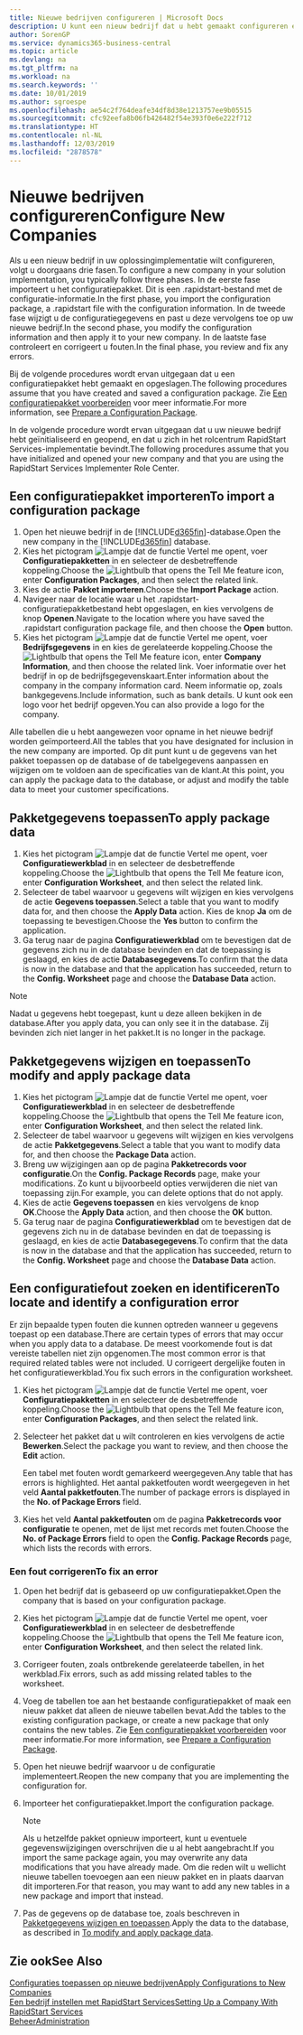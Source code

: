 ```yaml
---
title: Nieuwe bedrijven configureren | Microsoft Docs
description: U kunt een nieuw bedrijf dat u hebt gemaakt configureren en aanpassen. U kunt uw implementatie verder afstellen door de configuratie te voltooien in drie fasen.
author: SorenGP
ms.service: dynamics365-business-central
ms.topic: article
ms.devlang: na
ms.tgt_pltfrm: na
ms.workload: na
ms.search.keywords: ''
ms.date: 10/01/2019
ms.author: sgroespe
ms.openlocfilehash: ae54c2f764deafe34df8d38e1213757ee9b05515
ms.sourcegitcommit: cfc92eefa8b06fb426482f54e393f0e6e222f712
ms.translationtype: HT
ms.contentlocale: nl-NL
ms.lasthandoff: 12/03/2019
ms.locfileid: "2878578"
---
```

# <a name="configure-new-companies"></a><span data-ttu-id="c3d11-104">Nieuwe bedrijven configureren</span><span class="sxs-lookup"><span data-stu-id="c3d11-104">Configure New Companies</span></span>
<span data-ttu-id="c3d11-105">Als u een nieuw bedrijf in uw oplossingimplementatie wilt configureren, volgt u doorgaans drie fasen.</span><span class="sxs-lookup"><span data-stu-id="c3d11-105">To configure a new company in your solution implementation, you typically follow three phases.</span></span> <span data-ttu-id="c3d11-106">In de eerste fase importeert u het configuratiepakket. Dit is een .rapidstart-bestand met de configuratie-informatie.</span><span class="sxs-lookup"><span data-stu-id="c3d11-106">In the first phase, you import the configuration package, a .rapidstart file with the configuration information.</span></span> <span data-ttu-id="c3d11-107">In de tweede fase wijzigt u de configuratiegegevens en past u deze vervolgens toe op uw nieuwe bedrijf.</span><span class="sxs-lookup"><span data-stu-id="c3d11-107">In the second phase, you modify the configuration information and then apply it to your new company.</span></span> <span data-ttu-id="c3d11-108">In de laatste fase controleert en corrigeert u fouten.</span><span class="sxs-lookup"><span data-stu-id="c3d11-108">In the final phase, you review and fix any errors.</span></span>  

<span data-ttu-id="c3d11-109">Bij de volgende procedures wordt ervan uitgegaan dat u een configuratiepakket hebt gemaakt en opgeslagen.</span><span class="sxs-lookup"><span data-stu-id="c3d11-109">The following procedures assume that you have created and saved a configuration package.</span></span> <span data-ttu-id="c3d11-110">Zie [Een configuratiepakket voorbereiden](admin-how-to-prepare-a-configuration-package.md) voor meer informatie.</span><span class="sxs-lookup"><span data-stu-id="c3d11-110">For more information, see [Prepare a Configuration Package](admin-how-to-prepare-a-configuration-package.md).</span></span>  

<span data-ttu-id="c3d11-111">In de volgende procedure wordt ervan uitgegaan dat u uw nieuwe bedrijf hebt geïnitialiseerd en geopend, en dat u zich in het rolcentrum RapidStart Services-implementatie bevindt.</span><span class="sxs-lookup"><span data-stu-id="c3d11-111">The following procedures assume that you have initialized and opened your new company and that you are using the RapidStart Services Implementer Role Center.</span></span>

## <a name="to-import-a-configuration-package"></a><span data-ttu-id="c3d11-112">Een configuratiepakket importeren</span><span class="sxs-lookup"><span data-stu-id="c3d11-112">To import a configuration package</span></span>  
1. <span data-ttu-id="c3d11-113">Open het nieuwe bedrijf in de [!INCLUDE[d365fin](includes/d365fin_md.md)]-database.</span><span class="sxs-lookup"><span data-stu-id="c3d11-113">Open the new company in the [!INCLUDE[d365fin](includes/d365fin_md.md)] database.</span></span>  
2. <span data-ttu-id="c3d11-114">Kies het pictogram ![Lampje dat de functie Vertel me opent](media/ui-search/search_small.png "Vertel me wat u wilt doen"), voer **Configuratiepakketten** in en selecteer de desbetreffende koppeling.</span><span class="sxs-lookup"><span data-stu-id="c3d11-114">Choose the ![Lightbulb that opens the Tell Me feature](media/ui-search/search_small.png "Tell me what you want to do") icon, enter **Configuration Packages**, and then select the related link.</span></span>  
3. <span data-ttu-id="c3d11-115">Kies de actie **Pakket importeren**.</span><span class="sxs-lookup"><span data-stu-id="c3d11-115">Choose the **Import Package** action.</span></span>  
4. <span data-ttu-id="c3d11-116">Navigeer naar de locatie waar u het .rapidstart-configuratiepakketbestand hebt opgeslagen, en kies vervolgens de knop **Openen**.</span><span class="sxs-lookup"><span data-stu-id="c3d11-116">Navigate to the location where you have saved the .rapidstart configuration package file, and then choose the **Open** button.</span></span>  
5. <span data-ttu-id="c3d11-117">Kies het pictogram ![Lampje dat de functie Vertel me opent](media/ui-search/search_small.png "Vertel me wat u wilt doen"), voer **Bedrijfsgegevens** in en kies de gerelateerde koppeling.</span><span class="sxs-lookup"><span data-stu-id="c3d11-117">Choose the ![Lightbulb that opens the Tell Me feature](media/ui-search/search_small.png "Tell me what you want to do") icon, enter **Company Information**, and then choose the related link.</span></span> <span data-ttu-id="c3d11-118">Voer informatie over het bedrijf in op de bedrijfsgegevenskaart.</span><span class="sxs-lookup"><span data-stu-id="c3d11-118">Enter information about the company in the company information card.</span></span> <span data-ttu-id="c3d11-119">Neem informatie op, zoals bankgegevens.</span><span class="sxs-lookup"><span data-stu-id="c3d11-119">Include information, such as bank details.</span></span> <span data-ttu-id="c3d11-120">U kunt ook een logo voor het bedrijf opgeven.</span><span class="sxs-lookup"><span data-stu-id="c3d11-120">You can also provide a logo for the company.</span></span>  

<span data-ttu-id="c3d11-121">Alle tabellen die u hebt aangewezen voor opname in het nieuwe bedrijf worden geïmporteerd.</span><span class="sxs-lookup"><span data-stu-id="c3d11-121">All the tables that you have designated for inclusion in the new company are imported.</span></span> <span data-ttu-id="c3d11-122">Op dit punt kunt u de gegevens van het pakket toepassen op de database of de tabelgegevens aanpassen en wijzigen om te voldoen aan de specificaties van de klant.</span><span class="sxs-lookup"><span data-stu-id="c3d11-122">At this point, you can apply the package data to the database, or adjust and modify the table data to meet your customer specifications.</span></span>  

## <a name="to-apply-package-data"></a><span data-ttu-id="c3d11-123">Pakketgegevens toepassen</span><span class="sxs-lookup"><span data-stu-id="c3d11-123">To apply package data</span></span>  
1. <span data-ttu-id="c3d11-124">Kies het pictogram ![Lampje dat de functie Vertel me opent](media/ui-search/search_small.png "Vertel me wat u wilt doen"), voer **Configuratiewerkblad** in en selecteer de desbetreffende koppeling.</span><span class="sxs-lookup"><span data-stu-id="c3d11-124">Choose the ![Lightbulb that opens the Tell Me feature](media/ui-search/search_small.png "Tell me what you want to do") icon, enter **Configuration Worksheet**, and then select the related link.</span></span>  
2. <span data-ttu-id="c3d11-125">Selecteer de tabel waarvoor u gegevens wilt wijzigen en kies vervolgens de actie **Gegevens toepassen**.</span><span class="sxs-lookup"><span data-stu-id="c3d11-125">Select a table that you want to modify data for, and then choose the **Apply Data** action.</span></span> <span data-ttu-id="c3d11-126">Kies de knop **Ja** om de toepassing te bevestigen.</span><span class="sxs-lookup"><span data-stu-id="c3d11-126">Choose the **Yes** button to confirm the application.</span></span>
3. <span data-ttu-id="c3d11-127">Ga terug naar de pagina **Configuratiewerkblad** om te bevestigen dat de gegevens zich nu in de database bevinden en dat de toepassing is geslaagd, en kies de actie **Databasegegevens**.</span><span class="sxs-lookup"><span data-stu-id="c3d11-127">To confirm that the data is now in the database and that the application has succeeded, return to the **Config. Worksheet** page and choose the **Database Data** action.</span></span>  

> [!NOTE]  
>  <span data-ttu-id="c3d11-128">Nadat u gegevens hebt toegepast, kunt u deze alleen bekijken in de database.</span><span class="sxs-lookup"><span data-stu-id="c3d11-128">After you apply data, you can only see it in the database.</span></span> <span data-ttu-id="c3d11-129">Zij bevinden zich niet langer in het pakket.</span><span class="sxs-lookup"><span data-stu-id="c3d11-129">It is no longer in the package.</span></span>  

## <a name="to-modify-and-apply-package-data"></a><span data-ttu-id="c3d11-130">Pakketgegevens wijzigen en toepassen</span><span class="sxs-lookup"><span data-stu-id="c3d11-130">To modify and apply package data</span></span>  
1. <span data-ttu-id="c3d11-131">Kies het pictogram ![Lampje dat de functie Vertel me opent](media/ui-search/search_small.png "Vertel me wat u wilt doen"), voer **Configuratiewerkblad** in en selecteer de desbetreffende koppeling.</span><span class="sxs-lookup"><span data-stu-id="c3d11-131">Choose the ![Lightbulb that opens the Tell Me feature](media/ui-search/search_small.png "Tell me what you want to do") icon, enter **Configuration Worksheet**, and then select the related link.</span></span>  
2. <span data-ttu-id="c3d11-132">Selecteer de tabel waarvoor u gegevens wilt wijzigen en kies vervolgens de actie **Pakketgegevens**.</span><span class="sxs-lookup"><span data-stu-id="c3d11-132">Select a table that you want to modify data for, and then choose the **Package Data** action.</span></span>  
3. <span data-ttu-id="c3d11-133">Breng uw wijzigingen aan op de pagina **Pakketrecords voor configuratie**.</span><span class="sxs-lookup"><span data-stu-id="c3d11-133">On the **Config. Package Records** page, make your modifications.</span></span> <span data-ttu-id="c3d11-134">Zo kunt u bijvoorbeeld opties verwijderen die niet van toepassing zijn.</span><span class="sxs-lookup"><span data-stu-id="c3d11-134">For example, you can delete options that do not apply.</span></span>  
4. <span data-ttu-id="c3d11-135">Kies de actie **Gegevens toepassen** en kies vervolgens de knop **OK**.</span><span class="sxs-lookup"><span data-stu-id="c3d11-135">Choose the **Apply Data** action, and then choose the **OK** button.</span></span>  
5. <span data-ttu-id="c3d11-136">Ga terug naar de pagina **Configuratiewerkblad** om te bevestigen dat de gegevens zich nu in de database bevinden en dat de toepassing is geslaagd, en kies de actie **Databasegegevens**.</span><span class="sxs-lookup"><span data-stu-id="c3d11-136">To confirm that the data is now in the database and that the application has succeeded, return to the **Config. Worksheet** page and choose the **Database Data** action.</span></span>  

## <a name="to-locate-and-identify-a-configuration-error"></a><span data-ttu-id="c3d11-137">Een configuratiefout zoeken en identificeren</span><span class="sxs-lookup"><span data-stu-id="c3d11-137">To locate and identify a configuration error</span></span>  
<span data-ttu-id="c3d11-138">Er zijn bepaalde typen fouten die kunnen optreden wanneer u gegevens toepast op een database.</span><span class="sxs-lookup"><span data-stu-id="c3d11-138">There are certain types of errors that may occur when you apply data to a database.</span></span> <span data-ttu-id="c3d11-139">De meest voorkomende fout is dat vereiste tabellen niet zijn opgenomen.</span><span class="sxs-lookup"><span data-stu-id="c3d11-139">The most common error is that required related tables were not included.</span></span> <span data-ttu-id="c3d11-140">U corrigeert dergelijke fouten in het configuratiewerkblad.</span><span class="sxs-lookup"><span data-stu-id="c3d11-140">You fix such errors in the configuration worksheet.</span></span>

1. <span data-ttu-id="c3d11-141">Kies het pictogram ![Lampje dat de functie Vertel me opent](media/ui-search/search_small.png "Vertel me wat u wilt doen"), voer **Configuratiepakketten** in en selecteer de desbetreffende koppeling.</span><span class="sxs-lookup"><span data-stu-id="c3d11-141">Choose the ![Lightbulb that opens the Tell Me feature](media/ui-search/search_small.png "Tell me what you want to do") icon, enter **Configuration Packages**, and then select the related link.</span></span>  
2. <span data-ttu-id="c3d11-142">Selecteer het pakket dat u wilt controleren en kies vervolgens de actie **Bewerken**.</span><span class="sxs-lookup"><span data-stu-id="c3d11-142">Select the package you want to review, and then choose the **Edit** action.</span></span>  

    <span data-ttu-id="c3d11-143">Een tabel met fouten wordt gemarkeerd weergegeven.</span><span class="sxs-lookup"><span data-stu-id="c3d11-143">Any table that has errors is highlighted.</span></span> <span data-ttu-id="c3d11-144">Het aantal pakketfouten wordt weergegeven in het veld **Aantal pakketfouten**.</span><span class="sxs-lookup"><span data-stu-id="c3d11-144">The number of package errors is displayed in the **No. of Package Errors** field.</span></span>  

3. <span data-ttu-id="c3d11-145">Kies het veld **Aantal pakketfouten** om de pagina **Pakketrecords voor configuratie** te openen, met de lijst met records met fouten.</span><span class="sxs-lookup"><span data-stu-id="c3d11-145">Choose the **No. of Package Errors** field to open the **Config. Package Records** page, which lists the records with errors.</span></span>  

### <a name="to-fix-an-error"></a><span data-ttu-id="c3d11-146">Een fout corrigeren</span><span class="sxs-lookup"><span data-stu-id="c3d11-146">To fix an error</span></span>  
1. <span data-ttu-id="c3d11-147">Open het bedrijf dat is gebaseerd op uw configuratiepakket.</span><span class="sxs-lookup"><span data-stu-id="c3d11-147">Open the company that is based on your configuration package.</span></span>  
2. <span data-ttu-id="c3d11-148">Kies het pictogram ![Lampje dat de functie Vertel me opent](media/ui-search/search_small.png "Vertel me wat u wilt doen"), voer **Configuratiewerkblad** in en selecteer de desbetreffende koppeling.</span><span class="sxs-lookup"><span data-stu-id="c3d11-148">Choose the ![Lightbulb that opens the Tell Me feature](media/ui-search/search_small.png "Tell me what you want to do") icon, enter **Configuration Worksheet**, and then select the related link.</span></span>  
3. <span data-ttu-id="c3d11-149">Corrigeer fouten, zoals ontbrekende gerelateerde tabellen, in het werkblad.</span><span class="sxs-lookup"><span data-stu-id="c3d11-149">Fix errors, such as add missing related tables to the worksheet.</span></span>  
4. <span data-ttu-id="c3d11-150">Voeg de tabellen toe aan het bestaande configuratiepakket of maak een nieuw pakket dat alleen de nieuwe tabellen bevat.</span><span class="sxs-lookup"><span data-stu-id="c3d11-150">Add the tables to the existing configuration package, or create a new package that only contains the new tables.</span></span> <span data-ttu-id="c3d11-151">Zie [Een configuratiepakket voorbereiden](admin-how-to-prepare-a-configuration-package.md) voor meer informatie.</span><span class="sxs-lookup"><span data-stu-id="c3d11-151">For more information, see [Prepare a Configuration Package](admin-how-to-prepare-a-configuration-package.md).</span></span>  
5. <span data-ttu-id="c3d11-152">Open het nieuwe bedrijf waarvoor u de configuratie implementeert.</span><span class="sxs-lookup"><span data-stu-id="c3d11-152">Reopen the new company that you are implementing the configuration for.</span></span>  
6. <span data-ttu-id="c3d11-153">Importeer het configuratiepakket.</span><span class="sxs-lookup"><span data-stu-id="c3d11-153">Import the configuration package.</span></span>  

    > [!NOTE]  
    >  <span data-ttu-id="c3d11-154">Als u hetzelfde pakket opnieuw importeert, kunt u eventuele gegevenswijzigingen overschrijven die u al hebt aangebracht.</span><span class="sxs-lookup"><span data-stu-id="c3d11-154">If you import the same package again, you may overwrite any data modifications that you have already made.</span></span> <span data-ttu-id="c3d11-155">Om die reden wilt u wellicht nieuwe tabellen toevoegen aan een nieuw pakket en in plaats daarvan dit importeren.</span><span class="sxs-lookup"><span data-stu-id="c3d11-155">For that reason, you may want to add any new tables in a new package and import that instead.</span></span>  

7. <span data-ttu-id="c3d11-156">Pas de gegevens op de database toe, zoals beschreven in [Pakketgegevens wijzigen en toepassen](admin-how-to-configure-new-companies.md#to-modify-and-apply-package-data).</span><span class="sxs-lookup"><span data-stu-id="c3d11-156">Apply the data to the database, as described in [To modify and apply package data](admin-how-to-configure-new-companies.md#to-modify-and-apply-package-data).</span></span>

## <a name="see-also"></a><span data-ttu-id="c3d11-157">Zie ook</span><span class="sxs-lookup"><span data-stu-id="c3d11-157">See Also</span></span>  
[<span data-ttu-id="c3d11-158">Configuraties toepassen op nieuwe bedrijven</span><span class="sxs-lookup"><span data-stu-id="c3d11-158">Apply Configurations to New Companies</span></span>](admin-apply-configuration-to-new-companies.md)  
[<span data-ttu-id="c3d11-159">Een bedrijf instellen met RapidStart Services</span><span class="sxs-lookup"><span data-stu-id="c3d11-159">Setting Up a Company With RapidStart Services</span></span>](admin-set-up-a-company-with-rapidstart.md)  
[<span data-ttu-id="c3d11-160">Beheer</span><span class="sxs-lookup"><span data-stu-id="c3d11-160">Administration</span></span>](admin-setup-and-administration.md)

